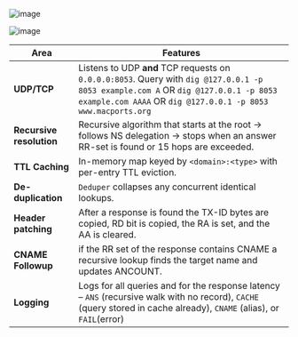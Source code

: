 ![image](https://github.com/user-attachments/assets/e34e161a-bb61-4695-b7ce-d91699d766a5)

![image](https://github.com/user-attachments/assets/06e66e74-798a-45b0-8192-e455a9fb7fa7)

| Area | Features |
|------|----------------------|
| **UDP/TCP** | Listens to UDP **and** TCP requests on `0.0.0.0:8053`. Query with `dig @127.0.0.1 -p 8053 example.com A` OR `dig @127.0.0.1 -p 8053 example.com AAAA` OR `dig @127.0.0.1 -p 8053 www.macports.org`  |
| **Recursive resolution** | Recursive algorithm that starts at the root → follows NS delegation → stops when an answer RR-set is found or 15 hops are exceeded. |
| **TTL Caching** | In-memory map keyed by `<domain>:<type>` with per-entry TTL eviction.|
| **De-duplication** | `Deduper` collapses any concurrent identical lookups.|
| **Header patching** | After a response is found the TX-ID bytes are copied, RD bit is copied, the RA is set, and the AA is cleared. |
| **CNAME Followup** | if the RR set of the response contains CNAME a recursive lookup finds the target name and updates ANCOUNT. |
| **Logging** | Logs for all queries and for the response latency – `ANS` (recursive walk with no record), `CACHE` (query stored in cache already), `CNAME` (alias), or `FAIL`(error) |


